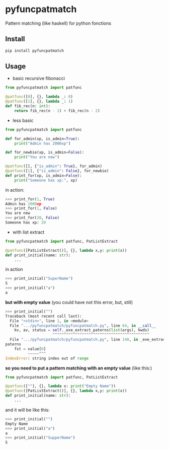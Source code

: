 # pyfuncpatmatch

Pattern matching (like haskell) for python fonctions

## Install

```bash
pip install pyfuncpatmatch
```

## Usage

- basic recursive fibonacci
```python
from pyfuncpatmatch import patfunc

@patfunc([0], {}, lambda _: 0)
@patfunc([1], {}, lambda _: 1)
def fib_rec(n: int):
    return fib_rec(n - 1) + fib_rec(n - 2)
```

- less basic
```python
from pyfuncpatmatch import patfunc

def for_admin(xp, is_admin=True):
    print("Admin has 2000xp")

def for_newbie(xp, is_admin=False):
    print("You are new")

@patfunc([], {"is_admin": True}, for_admin)
@patfunc([1], {"is_admin": False}, for_newbie)
def print_for(xp, is_admin=False):
    print("Someone has xp:", xp)
```

in action:
```python
>>> print_for(1, True)
Admin has 2000xp
>>> print_for(1, False)
You are new
>>> print_for(20, False)
Someone has xp: 20
```

- with list extract
```python
from pyfuncpatmatch import patfunc, PatListExtract

@patfunc([PatListExtract()], {}, lambda x,y: print(x))
def print_initial(name: str):
    ...
```
in action
```python
>>> print_initial("SuperName")
S
>>> print_initial("a")
a
```
**but with empty value** (you could have not this error, but, still)
```python
>>> print_initial("")
Traceback (most recent call last):
  File "<stdin>", line 1, in <module>
  File ".../pyfuncpatmatch/pyfuncpatmatch.py", line 64, in __call__
    kv, av, status = self._exe_extract_paterns(list(args), kwds)
                     ^^^^^^^^^^^^^^^^^^^^^^^^^^^^^^^^^^^^^^^^^^^
  File ".../pyfuncpatmatch/pyfuncpatmatch.py", line 140, in _exe_extract_
paterns
    fst = value[0]
          ~~~~~^^^
IndexError: string index out of range
```
**so you need to put a pattern matching with an empty value** (like this:)
```python
from pyfuncpatmatch import patfunc, PatListExtract

@patfunc([""], {}, lambda x: print("Empty Name"))
@patfunc([PatListExtract()], {}, lambda x,y: print(x))
def print_initial(name: str):
    ...
```
and it will be like this:
```python
>>> print_initial("")
Empty Name
>>> print_initial("a")
a
>>> print_initial("SupperName")
S
```
